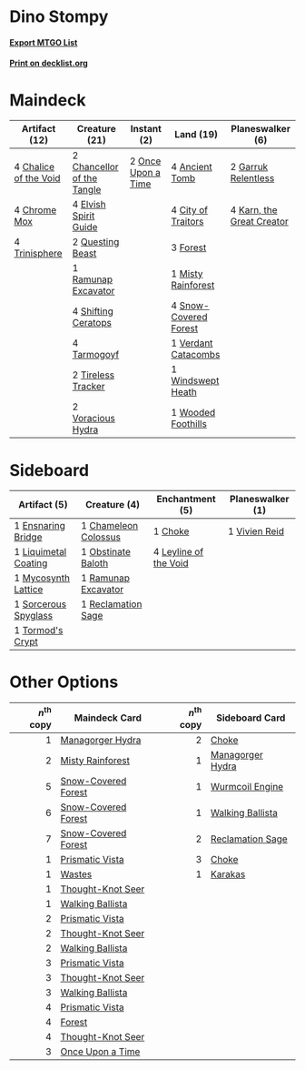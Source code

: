 # Dino Stompy

#### [Export MTGO List](../collection/Dino%20Stompy/Dino%20Stompy.txt)
#### [Print on decklist.org](http://decklist.org/?deckmain=4%09Ancient%20Tomb%0A4%09Chalice%20of%20the%20Void%0A2%09Chancellor%20of%20the%20Tangle%0A4%09Chrome%20Mox%0A4%09City%20of%20Traitors%0A4%09Elvish%20Spirit%20Guide%0A3%09Forest%0A2%09Garruk%20Relentless%0A4%09Karn,%20the%20Great%20Creator%0A1%09Misty%20Rainforest%0A2%09Once%20Upon%20a%20Time%0A2%09Questing%20Beast%0A1%09Ramunap%20Excavator%0A4%09Shifting%20Ceratops%0A4%09Snow-Covered%20Forest%0A4%09Tarmogoyf%0A2%09Tireless%20Tracker%0A4%09Trinisphere%0A1%09Verdant%20Catacombs%0A2%09Voracious%20Hydra%0A1%09Windswept%20Heath%0A1%09Wooded%20Foothills&deckside=1%09Chameleon%20Colossus%0A1%09Choke%0A1%09Ensnaring%20Bridge%0A4%09Leyline%20of%20the%20Void%0A1%09Liquimetal%20Coating%0A1%09Mycosynth%20Lattice%0A1%09Obstinate%20Baloth%0A1%09Ramunap%20Excavator%0A1%09Reclamation%20Sage%0A1%09Sorcerous%20Spyglass%0A1%09Tormod's%20Crypt%0A1%09Vivien%20Reid)
# Maindeck

|                                         Artifact (12)                                          |                                            Creature (21)                                            |                                         Instant (2)                                         |                                           Land (19)                                            |                                          Planeswalker (6)                                          |
|------------------------------------------------------------------------------------------------|-----------------------------------------------------------------------------------------------------|---------------------------------------------------------------------------------------------|------------------------------------------------------------------------------------------------|----------------------------------------------------------------------------------------------------|
|4 [Chalice of the Void](http://gatherer.wizards.com/Pages/Card/Details.aspx?multiverseid=442211)|2 [Chancellor of the Tangle](http://gatherer.wizards.com/Pages/Card/Details.aspx?multiverseid=218062)|2 [Once Upon a Time](http://gatherer.wizards.com/Pages/Card/Details.aspx?multiverseid=473131)|4 [Ancient Tomb](http://gatherer.wizards.com/Pages/Card/Details.aspx?multiverseid=409567)       |2 [Garruk Relentless](http://gatherer.wizards.com/Pages/Card/Details.aspx?multiverseid=245250)      |
|4 [Chrome Mox](http://gatherer.wizards.com/Pages/Card/Details.aspx?multiverseid=413761)         |4 [Elvish Spirit Guide](http://gatherer.wizards.com/Pages/Card/Details.aspx?multiverseid=3134)       |                                                                                             |4 [City of Traitors](http://gatherer.wizards.com/Pages/Card/Details.aspx?multiverseid=6168)     |4 [Karn, the Great Creator](http://gatherer.wizards.com/Pages/Card/Details.aspx?multiverseid=460928)|
|4 [Trinisphere](http://gatherer.wizards.com/Pages/Card/Details.aspx?multiverseid=43545)         |2 [Questing Beast](http://gatherer.wizards.com/Pages/Card/Details.aspx?multiverseid=473133)          |                                                                                             |3 [Forest](http://gatherer.wizards.com/Pages/Card/Details.aspx?multiverseid=439860)             |                                                                                                    |
|                                                                                                |1 [Ramunap Excavator](http://gatherer.wizards.com/Pages/Card/Details.aspx?multiverseid=430818)       |                                                                                             |1 [Misty Rainforest](http://gatherer.wizards.com/Pages/Card/Details.aspx?multiverseid=405102)   |                                                                                                    |
|                                                                                                |4 [Shifting Ceratops](http://gatherer.wizards.com/Pages/Card/Details.aspx?multiverseid=466948)       |                                                                                             |4 [Snow-Covered Forest](http://gatherer.wizards.com/Pages/Card/Details.aspx?multiverseid=121192)|                                                                                                    |
|                                                                                                |4 [Tarmogoyf](http://gatherer.wizards.com/Pages/Card/Details.aspx?multiverseid=136142)               |                                                                                             |1 [Verdant Catacombs](http://gatherer.wizards.com/Pages/Card/Details.aspx?multiverseid=405113)  |                                                                                                    |
|                                                                                                |2 [Tireless Tracker](http://gatherer.wizards.com/Pages/Card/Details.aspx?multiverseid=409997)        |                                                                                             |1 [Windswept Heath](http://gatherer.wizards.com/Pages/Card/Details.aspx?multiverseid=405115)    |                                                                                                    |
|                                                                                                |2 [Voracious Hydra](http://gatherer.wizards.com/Pages/Card/Details.aspx?multiverseid=466954)         |                                                                                             |1 [Wooded Foothills](http://gatherer.wizards.com/Pages/Card/Details.aspx?multiverseid=405116)   |                                                                                                    |


# Sideboard

|                                         Artifact (5)                                          |                                         Creature (4)                                          |                                        Enchantment (5)                                         |                                    Planeswalker (1)                                    |
|-----------------------------------------------------------------------------------------------|-----------------------------------------------------------------------------------------------|------------------------------------------------------------------------------------------------|----------------------------------------------------------------------------------------|
|1 [Ensnaring Bridge](http://gatherer.wizards.com/Pages/Card/Details.aspx?multiverseid=15866)   |1 [Chameleon Colossus](http://gatherer.wizards.com/Pages/Card/Details.aspx?multiverseid=220451)|1 [Choke](http://gatherer.wizards.com/Pages/Card/Details.aspx?multiverseid=45431)               |1 [Vivien Reid](http://gatherer.wizards.com/Pages/Card/Details.aspx?multiverseid=447344)|
|1 [Liquimetal Coating](http://gatherer.wizards.com/Pages/Card/Details.aspx?multiverseid=389578)|1 [Obstinate Baloth](http://gatherer.wizards.com/Pages/Card/Details.aspx?multiverseid=438745)  |4 [Leyline of the Void](http://gatherer.wizards.com/Pages/Card/Details.aspx?multiverseid=107682)|                                                                                        |
|1 [Mycosynth Lattice](http://gatherer.wizards.com/Pages/Card/Details.aspx?multiverseid=446209) |1 [Ramunap Excavator](http://gatherer.wizards.com/Pages/Card/Details.aspx?multiverseid=430818) |                                                                                                |                                                                                        |
|1 [Sorcerous Spyglass](http://gatherer.wizards.com/Pages/Card/Details.aspx?multiverseid=435407)|1 [Reclamation Sage](http://gatherer.wizards.com/Pages/Card/Details.aspx?multiverseid=389651)  |                                                                                                |                                                                                        |
|1 [Tormod's Crypt](http://gatherer.wizards.com/Pages/Card/Details.aspx?multiverseid=389723)    |                                                                                               |                                                                                                |                                                                                        |


# Other Options

|*n*<sup>th</sup> copy|                                        Maindeck Card                                         |*n*<sup>th</sup> copy|                                      Sideboard Card                                       |
|--------------------:|----------------------------------------------------------------------------------------------|--------------------:|-------------------------------------------------------------------------------------------|
|                    1|[Managorger Hydra](http://gatherer.wizards.com/Pages/Card/Details.aspx?multiverseid=420774)   |                    2|[Choke](http://gatherer.wizards.com/Pages/Card/Details.aspx?multiverseid=45431)            |
|                    2|[Misty Rainforest](http://gatherer.wizards.com/Pages/Card/Details.aspx?multiverseid=405102)   |                    1|[Managorger Hydra](http://gatherer.wizards.com/Pages/Card/Details.aspx?multiverseid=420774)|
|                    5|[Snow-Covered Forest](http://gatherer.wizards.com/Pages/Card/Details.aspx?multiverseid=121192)|                    1|[Wurmcoil Engine](http://gatherer.wizards.com/Pages/Card/Details.aspx?multiverseid=389756) |
|                    6|[Snow-Covered Forest](http://gatherer.wizards.com/Pages/Card/Details.aspx?multiverseid=121192)|                    1|[Walking Ballista](http://gatherer.wizards.com/Pages/Card/Details.aspx?multiverseid=423848)|
|                    7|[Snow-Covered Forest](http://gatherer.wizards.com/Pages/Card/Details.aspx?multiverseid=121192)|                    2|[Reclamation Sage](http://gatherer.wizards.com/Pages/Card/Details.aspx?multiverseid=389651)|
|                    1|[Prismatic Vista](http://gatherer.wizards.com/Pages/Card/Details.aspx?multiverseid=464193)    |                    3|[Choke](http://gatherer.wizards.com/Pages/Card/Details.aspx?multiverseid=45431)            |
|                    1|[Wastes](http://gatherer.wizards.com/Pages/Card/Details.aspx?multiverseid=407694)             |                    1|[Karakas](http://gatherer.wizards.com/Pages/Card/Details.aspx?multiverseid=413782)         |
|                    1|[Thought-Knot Seer](http://gatherer.wizards.com/Pages/Card/Details.aspx?multiverseid=407519)  |                     |                                                                                           |
|                    1|[Walking Ballista](http://gatherer.wizards.com/Pages/Card/Details.aspx?multiverseid=423848)   |                     |                                                                                           |
|                    2|[Prismatic Vista](http://gatherer.wizards.com/Pages/Card/Details.aspx?multiverseid=464193)    |                     |                                                                                           |
|                    2|[Thought-Knot Seer](http://gatherer.wizards.com/Pages/Card/Details.aspx?multiverseid=407519)  |                     |                                                                                           |
|                    2|[Walking Ballista](http://gatherer.wizards.com/Pages/Card/Details.aspx?multiverseid=423848)   |                     |                                                                                           |
|                    3|[Prismatic Vista](http://gatherer.wizards.com/Pages/Card/Details.aspx?multiverseid=464193)    |                     |                                                                                           |
|                    3|[Thought-Knot Seer](http://gatherer.wizards.com/Pages/Card/Details.aspx?multiverseid=407519)  |                     |                                                                                           |
|                    3|[Walking Ballista](http://gatherer.wizards.com/Pages/Card/Details.aspx?multiverseid=423848)   |                     |                                                                                           |
|                    4|[Prismatic Vista](http://gatherer.wizards.com/Pages/Card/Details.aspx?multiverseid=464193)    |                     |                                                                                           |
|                    4|[Forest](http://gatherer.wizards.com/Pages/Card/Details.aspx?multiverseid=439860)             |                     |                                                                                           |
|                    4|[Thought-Knot Seer](http://gatherer.wizards.com/Pages/Card/Details.aspx?multiverseid=407519)  |                     |                                                                                           |
|                    3|[Once Upon a Time](http://gatherer.wizards.com/Pages/Card/Details.aspx?multiverseid=473131)   |                     |                                                                                           |

